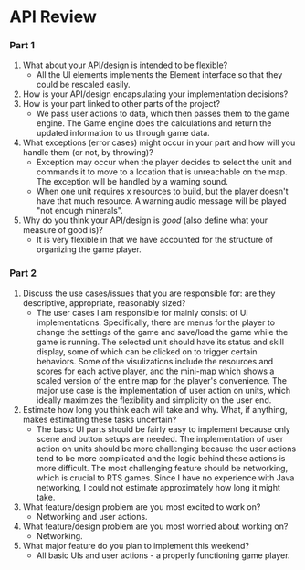API Review
======

### Part 1

1.  What about your API/design is intended to be flexible?
    * All the UI elements implements the Element interface so that they could be rescaled easily.
2.  How is your API/design encapsulating your implementation decisions?
3.  How is your part linked to other parts of the project?
    * We pass user actions to data, which then passes them to the game engine. The Game engine does the calculations and return the updated information to us through game data.
4.  What exceptions (error cases) might occur in your part and how will you handle them (or not, by throwing)?
    * Exception may occur when the player decides to select the unit and commands it to move to a location that is unreachable on the map. The exception will be handled by a warning sound.
    * When one unit requires x resources to build, but the player doesn't have that much resource. A warning audio message will be played "not enough minerals".
5.  Why do you think your API/design is _good_ (also define what your measure of good is)?
    * It is very flexible in that we have accounted for the structure of organizing the game player.

 
 
 
 
 
 
 
 
 
 
 
 
 
 
 
 
 
 
### Part 2 
1.  Discuss the use cases/issues that you are responsible for: are they descriptive, appropriate, reasonably sized?
    *  The user cases I am responsible for mainly consist of UI implementations. Specifically, there are menus for the player to change the settings of the game and save/load the game while the game is running. The selected unit should have its status and skill display, some of which can be clicked on to trigger certain behaviors. Some of the visulizations include the resources and scores for each active player, and the mini-map which shows a scaled version of the entire map for the player's convenience. The major use case is the implementation of user action on units, which ideally maximizes the flexibility and simplicity on the user end. 
3.  Estimate how long you think each will take and why. What, if anything, makes estimating these tasks uncertain?
    *  The basic UI parts should be fairly easy to implement because only scene and button setups are needed. The implementation of user action on units should be more challenging because the user actions tend to be more complicated and the logic behind these actions is more difficult. The most challenging feature should be networking, which is crucial to RTS games. Since I have no experience with Java networking, I could not estimate approximately how long it might take. 
5.  What feature/design problem are you most excited to work on? 
    *  Networking and user actions. 
7.  What feature/design problem are you most worried about working on? 
    *  Networking. 
9.  What major feature do you plan to implement this weekend?
    *  All basic UIs and user actions - a properly functioning game player.